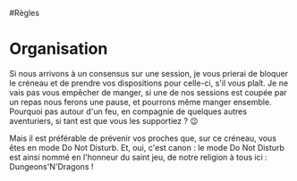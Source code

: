 #Règles 
# Organisation
Si nous arrivons à un consensus sur une session, je vous prierai de bloquer le créneau et de prendre vos dispositions pour celle-ci, s'il vous plaît.
Je ne vais pas vous empêcher de manger, si une de nos sessions est coupée par un repas nous ferons une pause, et pourrons même manger ensemble. Pourquoi pas autour d'un feu, en compagnie de quelques autres aventuriers, si tant est que vous les supportiez ? 😉

Mais il est préférable de prévenir vos proches que, sur ce créneau, vous êtes en mode Do Not Disturb.
Et, oui, c'est canon : le mode Do Not Disturb est ainsi nommé en l'honneur du saint jeu, de notre religion à tous ici : Dungeons'N'Dragons !